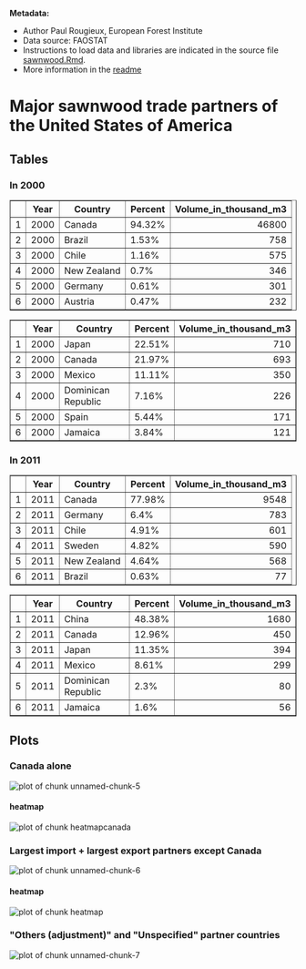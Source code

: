__Metadata:__
* Author Paul Rougieux, European Forest Institute
* Data source: FAOSTAT
* Instructions to load data and libraries are indicated in the source file [sawnwood.Rmd](sawnwood.Rmd). 
* More information in the [readme](../../README.html)














Major sawnwood trade partners of the United States of America 
============================================================

Tables
------




### In 2000
<!-- html table generated in R 3.0.2 by xtable 1.7-1 package -->
<!-- Fri Apr 04 12:04:52 2014 -->
<TABLE border=1>
<TR> <TH>  </TH> <TH> Year </TH> <TH> Country </TH> <TH> Percent </TH> <TH> Volume_in_thousand_m3 </TH>  </TR>
  <TR> <TD align="right"> 1 </TD> <TD align="right"> 2000 </TD> <TD> Canada </TD> <TD> 94.32% </TD> <TD align="right"> 46800 </TD> </TR>
  <TR> <TD align="right"> 2 </TD> <TD align="right"> 2000 </TD> <TD> Brazil </TD> <TD> 1.53% </TD> <TD align="right"> 758 </TD> </TR>
  <TR> <TD align="right"> 3 </TD> <TD align="right"> 2000 </TD> <TD> Chile </TD> <TD> 1.16% </TD> <TD align="right"> 575 </TD> </TR>
  <TR> <TD align="right"> 4 </TD> <TD align="right"> 2000 </TD> <TD> New Zealand </TD> <TD> 0.7% </TD> <TD align="right"> 346 </TD> </TR>
  <TR> <TD align="right"> 5 </TD> <TD align="right"> 2000 </TD> <TD> Germany </TD> <TD> 0.61% </TD> <TD align="right"> 301 </TD> </TR>
  <TR> <TD align="right"> 6 </TD> <TD align="right"> 2000 </TD> <TD> Austria </TD> <TD> 0.47% </TD> <TD align="right"> 232 </TD> </TR>
   </TABLE>
<!-- html table generated in R 3.0.2 by xtable 1.7-1 package -->
<!-- Fri Apr 04 12:04:52 2014 -->
<TABLE border=1>
<TR> <TH>  </TH> <TH> Year </TH> <TH> Country </TH> <TH> Percent </TH> <TH> Volume_in_thousand_m3 </TH>  </TR>
  <TR> <TD align="right"> 1 </TD> <TD align="right"> 2000 </TD> <TD> Japan </TD> <TD> 22.51% </TD> <TD align="right"> 710 </TD> </TR>
  <TR> <TD align="right"> 2 </TD> <TD align="right"> 2000 </TD> <TD> Canada </TD> <TD> 21.97% </TD> <TD align="right"> 693 </TD> </TR>
  <TR> <TD align="right"> 3 </TD> <TD align="right"> 2000 </TD> <TD> Mexico </TD> <TD> 11.11% </TD> <TD align="right"> 350 </TD> </TR>
  <TR> <TD align="right"> 4 </TD> <TD align="right"> 2000 </TD> <TD> Dominican Republic </TD> <TD> 7.16% </TD> <TD align="right"> 226 </TD> </TR>
  <TR> <TD align="right"> 5 </TD> <TD align="right"> 2000 </TD> <TD> Spain </TD> <TD> 5.44% </TD> <TD align="right"> 171 </TD> </TR>
  <TR> <TD align="right"> 6 </TD> <TD align="right"> 2000 </TD> <TD> Jamaica </TD> <TD> 3.84% </TD> <TD align="right"> 121 </TD> </TR>
   </TABLE>


### In 2011
<!-- html table generated in R 3.0.2 by xtable 1.7-1 package -->
<!-- Fri Apr 04 12:04:52 2014 -->
<TABLE border=1>
<TR> <TH>  </TH> <TH> Year </TH> <TH> Country </TH> <TH> Percent </TH> <TH> Volume_in_thousand_m3 </TH>  </TR>
  <TR> <TD align="right"> 1 </TD> <TD align="right"> 2011 </TD> <TD> Canada </TD> <TD> 77.98% </TD> <TD align="right"> 9548 </TD> </TR>
  <TR> <TD align="right"> 2 </TD> <TD align="right"> 2011 </TD> <TD> Germany </TD> <TD> 6.4% </TD> <TD align="right"> 783 </TD> </TR>
  <TR> <TD align="right"> 3 </TD> <TD align="right"> 2011 </TD> <TD> Chile </TD> <TD> 4.91% </TD> <TD align="right"> 601 </TD> </TR>
  <TR> <TD align="right"> 4 </TD> <TD align="right"> 2011 </TD> <TD> Sweden </TD> <TD> 4.82% </TD> <TD align="right"> 590 </TD> </TR>
  <TR> <TD align="right"> 5 </TD> <TD align="right"> 2011 </TD> <TD> New Zealand </TD> <TD> 4.64% </TD> <TD align="right"> 568 </TD> </TR>
  <TR> <TD align="right"> 6 </TD> <TD align="right"> 2011 </TD> <TD> Brazil </TD> <TD> 0.63% </TD> <TD align="right"> 77 </TD> </TR>
   </TABLE>
<!-- html table generated in R 3.0.2 by xtable 1.7-1 package -->
<!-- Fri Apr 04 12:04:52 2014 -->
<TABLE border=1>
<TR> <TH>  </TH> <TH> Year </TH> <TH> Country </TH> <TH> Percent </TH> <TH> Volume_in_thousand_m3 </TH>  </TR>
  <TR> <TD align="right"> 1 </TD> <TD align="right"> 2011 </TD> <TD> China </TD> <TD> 48.38% </TD> <TD align="right"> 1680 </TD> </TR>
  <TR> <TD align="right"> 2 </TD> <TD align="right"> 2011 </TD> <TD> Canada </TD> <TD> 12.96% </TD> <TD align="right"> 450 </TD> </TR>
  <TR> <TD align="right"> 3 </TD> <TD align="right"> 2011 </TD> <TD> Japan </TD> <TD> 11.35% </TD> <TD align="right"> 394 </TD> </TR>
  <TR> <TD align="right"> 4 </TD> <TD align="right"> 2011 </TD> <TD> Mexico </TD> <TD> 8.61% </TD> <TD align="right"> 299 </TD> </TR>
  <TR> <TD align="right"> 5 </TD> <TD align="right"> 2011 </TD> <TD> Dominican Republic </TD> <TD> 2.3% </TD> <TD align="right"> 80 </TD> </TR>
  <TR> <TD align="right"> 6 </TD> <TD align="right"> 2011 </TD> <TD> Jamaica </TD> <TD> 1.6% </TD> <TD align="right"> 56 </TD> </TR>
   </TABLE>



Plots
-----------
### Canada alone
![plot of chunk unnamed-chunk-5](figure/unnamed-chunk-5.png) 


#### heatmap
![plot of chunk heatmapcanada](figure/heatmapcanada.png) 


### Largest import + largest export partners except Canada
![plot of chunk unnamed-chunk-6](figure/unnamed-chunk-6.png) 


#### heatmap
![plot of chunk heatmap](figure/heatmap.png) 



### "Others (adjustment)" and "Unspecified" partner countries
![plot of chunk unnamed-chunk-7](figure/unnamed-chunk-7.png) 




